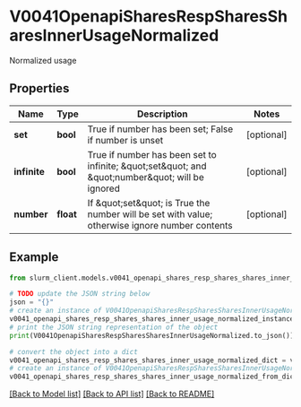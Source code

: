 # V0041OpenapiSharesRespSharesSharesInnerUsageNormalized

Normalized usage

## Properties

Name | Type | Description | Notes
------------ | ------------- | ------------- | -------------
**set** | **bool** | True if number has been set; False if number is unset | [optional] 
**infinite** | **bool** | True if number has been set to infinite; \&quot;set\&quot; and \&quot;number\&quot; will be ignored | [optional] 
**number** | **float** | If \&quot;set\&quot; is True the number will be set with value; otherwise ignore number contents | [optional] 

## Example

```python
from slurm_client.models.v0041_openapi_shares_resp_shares_shares_inner_usage_normalized import V0041OpenapiSharesRespSharesSharesInnerUsageNormalized

# TODO update the JSON string below
json = "{}"
# create an instance of V0041OpenapiSharesRespSharesSharesInnerUsageNormalized from a JSON string
v0041_openapi_shares_resp_shares_shares_inner_usage_normalized_instance = V0041OpenapiSharesRespSharesSharesInnerUsageNormalized.from_json(json)
# print the JSON string representation of the object
print(V0041OpenapiSharesRespSharesSharesInnerUsageNormalized.to_json())

# convert the object into a dict
v0041_openapi_shares_resp_shares_shares_inner_usage_normalized_dict = v0041_openapi_shares_resp_shares_shares_inner_usage_normalized_instance.to_dict()
# create an instance of V0041OpenapiSharesRespSharesSharesInnerUsageNormalized from a dict
v0041_openapi_shares_resp_shares_shares_inner_usage_normalized_from_dict = V0041OpenapiSharesRespSharesSharesInnerUsageNormalized.from_dict(v0041_openapi_shares_resp_shares_shares_inner_usage_normalized_dict)
```
[[Back to Model list]](../README.md#documentation-for-models) [[Back to API list]](../README.md#documentation-for-api-endpoints) [[Back to README]](../README.md)


